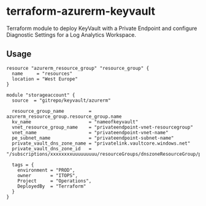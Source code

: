 # terraform-azurerm-keyvault
Terraform module to deploy KeyVault with a Private Endpoint and configure Diagnostic Settings for a Log Analytics Workspace.

## Usage
```hcl
resource "azurerm_resource_group" "resource_group" {
  name     = "resources"
  location = "West Europe"
}

module "storageaccount" {
  source  = "gitrepo/keyvault/azurerm"

  resource_group_name         = azurerm_resource_group.resource_group.name
  kv_name                     = "nameofkeyvault"
  vnet_resource_group_name    = "privateendpoint-vnet-resourcegroup"
  vnet_name                   = "privateendpoint-vnet-name"
  pe_subnet_name              = "privateendpoint-subnet-name"
  private_vault_dns_zone_name = "privatelink.vaultcore.windows.net"
  private_vault_dns_zone_id   = "/subscriptions/xxxxxxxxuuuuuuuuu/resourceGroups/dnszoneResourceGroup/providers/Microsoft.Network/privateDnsZones/privatelink.blob.core.windows.net"

  tags = {
    environment = "PROD",
    owner       = "ITOPS",
    Project     = "Operations",
    DeployedBy  = "Terraform"
  }
}
```